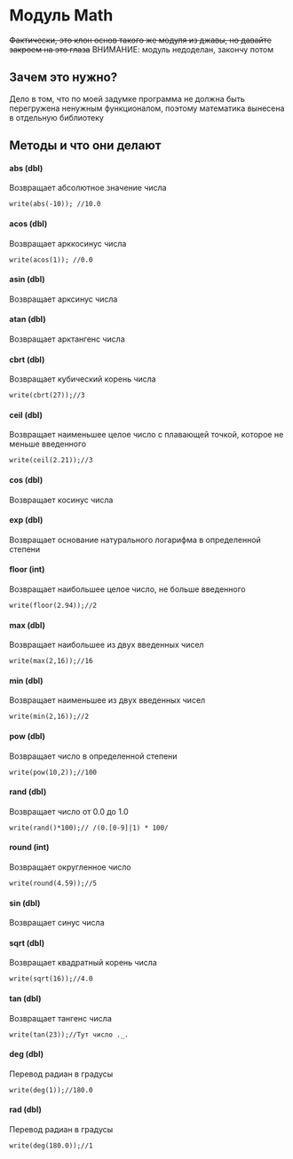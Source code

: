 # Модуль Math
~~Фактически, это клон основ такого же модуля из джавы, но давайте закроем на это глаза~~
ВНИМАНИЕ: модуль недоделан, закончу потом

## Зачем это нужно?
Дело в том, что по моей задумке программа не должна быть перегружена ненужным функционалом, поэтому математика вынесена в отдельную библиотеку

## Методы и что они делают

#### abs (dbl)
Возвращает абсолютное значение числа

```write(abs(-10)); //10.0```
#### acos (dbl)
Возвращает арккосинус числа

```write(acos(1)); //0.0```
#### asin (dbl)
Возвращает арксинус числа
#### atan (dbl)
Возвращает арктангенс числа
#### cbrt (dbl)
Возвращает кубический корень числа

```write(cbrt(27));//3```
#### ceil (dbl)
Возвращает наименьшее целое число с плавающей точкой, которое не меньше введенного

```write(ceil(2.21));//3```
#### cos (dbl)
Возвращает косинус числа
#### exp (dbl)
Возвращает основание натурального логарифма в определенной степени
#### floor (int)
Возвращает наибольшее целое число, не больше введенного

```write(floor(2.94));//2```
#### max (dbl)
Возвращает наибольшее из двух введенных чисел

```write(max(2,16));//16```
#### min (dbl)
Возвращает наименьшее из двух введенных чисел

```write(min(2,16));//2```
#### pow (dbl)
Возвращает число в определенной степени

```write(pow(10,2));//100```
#### rand (dbl)
Возвращает число от 0.0 до 1.0

```write(rand()*100);// /(0.[0-9]|1) * 100/```
#### round (int)
Возвращает округленное число

```write(round(4.59));//5```
#### sin (dbl)
Возвращает синус числа
#### sqrt (dbl)
Возвращает квадратный корень числа

```write(sqrt(16));//4.0```
#### tan (dbl)
Возвращает тангенс числа

```write(tan(23));//Тут число ._.```
#### deg (dbl)
Перевод радиан в градусы

```write(deg(1));//180.0```
#### rad (dbl)
Перевод радиан в градусы

```write(deg(180.0));//1```
